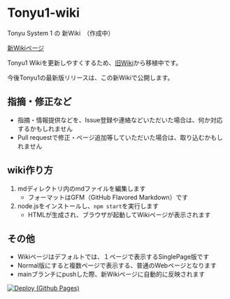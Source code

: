# Tonyu1-wiki

Tonyu System 1 の 新Wiki　（作成中）

[新Wikiページ](https://makkii-bcr.github.io/Tonyu1-wiki/)

Tonyu1 Wikiを更新しやすくするため、[旧Wiki](http://hoge1e3.sakura.ne.jp/tonyu/wiki/)から移植中です。

今後Tonyu1の最新版リリースは、この新Wikiで公開します。

## 指摘・修正など

- 指摘・情報提供などを、Issue登録や連絡などいただいた場合は、何か対応するかもしれません
- Pull requestで修正・ページ追加等していただいた場合は、取り込むかもしれません

## wiki作り方

1. mdディレクトリ内のmdファイルを編集します
   - フォーマットはGFM（GitHub Flavored Markdown）です
1. node.jsをインストールし、`npm start`を実行します
   - HTMLが生成され、ブラウザが起動してWikiページが表示されます

## その他

- Wikiページはデフォルトでは、１ページで表示するSinglePage版です
- Normal版にすると複数ページで表示する、普通のWebページとなります
- mainブランチにpushした際、新Wikiページに自動的に反映されます

[![Deploy (Github Pages)](https://github.com/makkii-bcr/Tonyu1-wiki/actions/workflows/ghpages-deploy.yml/badge.svg)](https://github.com/makkii-bcr/Tonyu1-wiki/actions/workflows/ghpages-deploy.yml)
